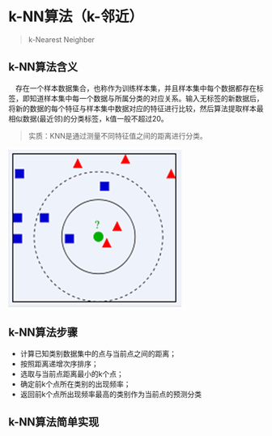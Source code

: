 # k-NN算法（k-邻近）
> k-Nearest Neighber
## k-NN算法含义
&emsp;存在一个样本数据集合，也称作为训练样本集，并且样本集中每个数据都存在标签，即知道样本集中每一个数据与所属分类的对应关系。输入无标签的新数据后，将新的数据的每个特征与样本集中数据对应的特征进行比较，然后算法提取样本最相似数据(最近邻)的分类标签，k值一般不超过20。
> 实质：KNN是通过测量不同特征值之间的距离进行分类。

![k-NN示意图](./imgs/k_NN.jpeg)

## k-NN算法步骤
* 计算已知类别数据集中的点与当前点之间的距离；
* 按照距离递增次序排序；
* 选取与当前点距离最小的k个点；
* 确定前k个点所在类别的出现频率；
* 返回前k个点所出现频率最高的类别作为当前点的预测分类

## k-NN算法简单实现

